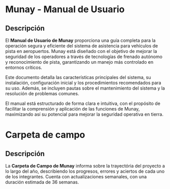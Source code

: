 # Munay - Manual de Usuario

## Descripción

El **Manual de Usuario de Munay** proporciona una guía completa para la operación segura y eficiente del sistema de asistencia para vehículos de pista en aeropuertos. Munay está diseñado con el objetivo de mejorar la seguridad de los operadores a través de tecnologías de frenado autónomo y reconocimiento de pista, garantizando un manejo más controlado en entornos críticos.

Este documento detalla las características principales del sistema, su instalación, configuración inicial y los procedimientos recomendados para su uso. Además, se incluyen pautas sobre el mantenimiento del sistema y la resolución de problemas comunes.

El manual está estructurado de forma clara e intuitiva, con el propósito de facilitar la comprensión y aplicación de las funciones de Munay, maximizando así su potencial para mejorar la seguridad operativa en tierra.

# Carpeta de campo

## Descripción

La **Carpeta de Campo de Munay** informa sobre la trayectória del proyecto a lo largo del año, describiendo los progresos, errores y aciertos de cada uno de los integrantes. Cuenta con actualizaciones semanales, con una duración estimada de 36 semanas.